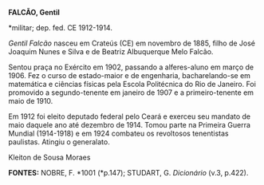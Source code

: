 **FALCÃO, Gentil**

\*militar; dep. fed. CE 1912-1914.

*Gentil Falcão* nasceu em Crateús (CE) em novembro de 1885, filho de
José Joaquim Nunes e Silva e de Beatriz Albuquerque Melo Falcão.

Sentou praça no Exército em 1902, passando a alferes-aluno em março de
1906. Fez o curso de estado-maior e de engenharia, bacharelando-se em
matemática e ciências físicas pela Escola Politécnica do Rio de Janeiro.
Foi promovido a segundo-tenente em janeiro de 1907 e a primeiro-tenente
em maio de 1910.

Em 1912 foi eleito deputado federal pelo Ceará e exerceu seu mandato de
maio daquele ano até dezembro de 1914. Tomou parte na Primeira Guerra
Mundial (1914-1918) e em 1924 combateu os revoltosos tenentistas
paulistas. Atingiu o generalato.

Kleiton de Sousa Moraes

**FONTES:** NOBRE, F. *1001 (*p.147); STUDART, G. *Dicionário* (v.3,
p.422).
